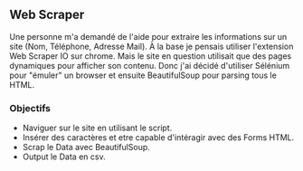 ## Web Scraper
Une personne m'a demandé de l'aide pour extraire les informations sur un site (Nom, Téléphone, Adresse Mail). À la base je pensais utiliser l'extension Web Scraper IO sur chrome. Mais le site en question utilisait que des pages dynamiques pour afficher son contenu. Donc j'ai décidé d'utiliser Sélénium pour "émuler" un browser et ensuite BeautifulSoup pour parsing tous le HTML.
 
### Objectifs
* Naviguer sur le site en utilisant le script.
* Insérer des caractères et etre capable d'intéragir avec des Forms HTML.
* Scrap le Data avec BeautifulSoup.
* Output le Data en csv.
